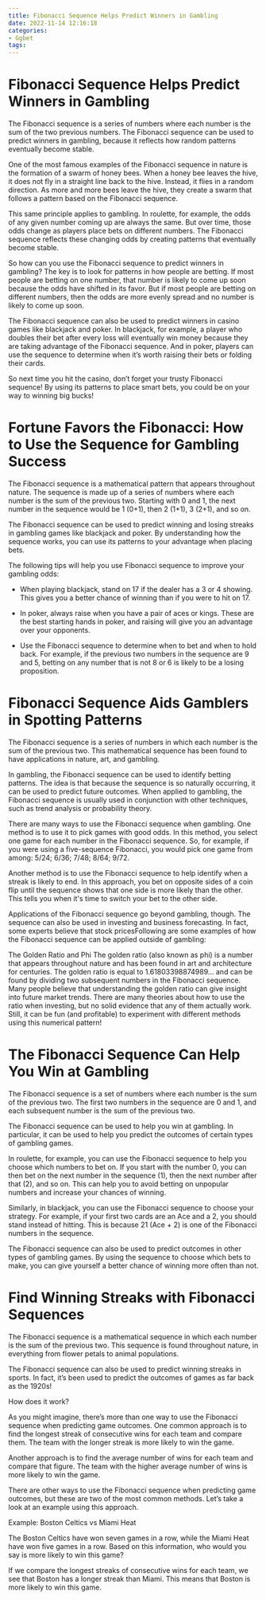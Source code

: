 ```yaml
---
title: Fibonacci Sequence Helps Predict Winners in Gambling
date: 2022-11-14 12:16:18
categories:
- Ggbet
tags:
---
```



#  Fibonacci Sequence Helps Predict Winners in Gambling

The Fibonacci sequence is a series of numbers where each number is the sum of the two previous numbers. The Fibonacci sequence can be used to predict winners in gambling, because it reflects how random patterns eventually become stable.

One of the most famous examples of the Fibonacci sequence in nature is the formation of a swarm of honey bees. When a honey bee leaves the hive, it does not fly in a straight line back to the hive. Instead, it flies in a random direction. As more and more bees leave the hive, they create a swarm that follows a pattern based on the Fibonacci sequence.

This same principle applies to gambling. In roulette, for example, the odds of any given number coming up are always the same. But over time, those odds change as players place bets on different numbers. The Fibonacci sequence reflects these changing odds by creating patterns that eventually become stable.

So how can you use the Fibonacci sequence to predict winners in gambling? The key is to look for patterns in how people are betting. If most people are betting on one number, that number is likely to come up soon because the odds have shifted in its favor. But if most people are betting on different numbers, then the odds are more evenly spread and no number is likely to come up soon.

The Fibonacci sequence can also be used to predict winners in casino games like blackjack and poker. In blackjack, for example, a player who doubles their bet after every loss will eventually win money because they are taking advantage of the Fibonacci sequence. And in poker, players can use the sequence to determine when it’s worth raising their bets or folding their cards.

So next time you hit the casino, don’t forget your trusty Fibonacci sequence! By using its patterns to place smart bets, you could be on your way to winning big bucks!

#  Fortune Favors the Fibonacci: How to Use the Sequence for Gambling Success

The Fibonacci sequence is a mathematical pattern that appears throughout nature. The sequence is made up of a series of numbers where each number is the sum of the previous two. Starting with 0 and 1, the next number in the sequence would be 1 (0+1), then 2 (1+1), 3 (2+1), and so on.

The Fibonacci sequence can be used to predict winning and losing streaks in gambling games like blackjack and poker. By understanding how the sequence works, you can use its patterns to your advantage when placing bets.

The following tips will help you use Fibonacci sequence to improve your gambling odds:

* When playing blackjack, stand on 17 if the dealer has a 3 or 4 showing. This gives you a better chance of winning than if you were to hit on 17.

* In poker, always raise when you have a pair of aces or kings. These are the best starting hands in poker, and raising will give you an advantage over your opponents.

* Use the Fibonacci sequence to determine when to bet and when to hold back. For example, if the previous two numbers in the sequence are 9 and 5, betting on any number that is not 8 or 6 is likely to be a losing proposition.

#  Fibonacci Sequence Aids Gamblers in Spotting Patterns

The Fibonacci sequence is a series of numbers in which each number is the sum of the previous two. This mathematical sequence has been found to have applications in nature, art, and gambling.

In gambling, the Fibonacci sequence can be used to identify betting patterns. The idea is that because the sequence is so naturally occurring, it can be used to predict future outcomes. When applied to gambling, the Fibonacci sequence is usually used in conjunction with other techniques, such as trend analysis or probability theory.

There are many ways to use the Fibonacci sequence when gambling. One method is to use it to pick games with good odds. In this method, you select one game for each number in the Fibonacci sequence. So, for example, if you were using a five-sequence Fibonacci, you would pick one game from among: 5/24; 6/36; 7/48; 8/64; 9/72.

Another method is to use the Fibonacci sequence to help identify when a streak is likely to end. In this approach, you bet on opposite sides of a coin flip until the sequence shows that one side is more likely than the other. This tells you when it's time to switch your bet to the other side.

Applications of the Fibonacci sequence go beyond gambling, though. The sequence can also be used in investing and business forecasting. In fact, some experts believe that stock pricesFollowing are some examples of how the Fibonacci sequence can be applied outside of gambling: 

 

 
The Golden Ratio and Phi 
The golden ratio (also known as phi) is a number that appears throughout nature and has been found in art and architecture for centuries. The golden ratio is equal to 1.61803398874989… and can be found by dividing two subsequent numbers in the Fibonacci sequence. 
Many people believe that understanding the golden ratio can give insight into future market trends. There are many theories about how to use the ratio when investing, but no solid evidence that any of them actually work. Still, it can be fun (and profitable) to experiment with different methods using this numerical pattern!

#  The Fibonacci Sequence Can Help You Win at Gambling

The Fibonacci sequence is a set of numbers where each number is the sum of the previous two. The first two numbers in the sequence are 0 and 1, and each subsequent number is the sum of the previous two.

The Fibonacci sequence can be used to help you win at gambling. In particular, it can be used to help you predict the outcomes of certain types of gambling games.

In roulette, for example, you can use the Fibonacci sequence to help you choose which numbers to bet on. If you start with the number 0, you can then bet on the next number in the sequence (1), then the next number after that (2), and so on. This can help you to avoid betting on unpopular numbers and increase your chances of winning.

Similarly, in blackjack, you can use the Fibonacci sequence to choose your strategy. For example, if your first two cards are an Ace and a 2, you should stand instead of hitting. This is because 21 (Ace + 2) is one of the Fibonacci numbers in the sequence.

The Fibonacci sequence can also be used to predict outcomes in other types of gambling games. By using the sequence to choose which bets to make, you can give yourself a better chance of winning more often than not.

#  Find Winning Streaks with Fibonacci Sequences

The Fibonacci sequence is a mathematical sequence in which each number is the sum of the previous two. This sequence is found throughout nature, in everything from flower petals to animal populations.

The Fibonacci sequence can also be used to predict winning streaks in sports. In fact, it’s been used to predict the outcomes of games as far back as the 1920s!

How does it work?

As you might imagine, there’s more than one way to use the Fibonacci sequence when predicting game outcomes. One common approach is to find the longest streak of consecutive wins for each team and compare them. The team with the longer streak is more likely to win the game.

Another approach is to find the average number of wins for each team and compare that figure. The team with the higher average number of wins is more likely to win the game.

There are other ways to use the Fibonacci sequence when predicting game outcomes, but these are two of the most common methods. Let’s take a look at an example using this approach.

Example: Boston Celtics vs Miami Heat

The Boston Celtics have won seven games in a row, while the Miami Heat have won five games in a row. Based on this information, who would you say is more likely to win this game?

If we compare the longest streaks of consecutive wins for each team, we see that Boston has a longer streak than Miami. This means that Boston is more likely to win this game.